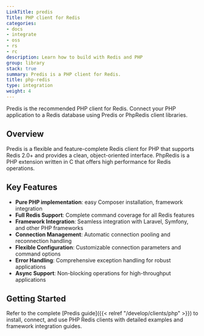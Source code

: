 ```yaml
---
LinkTitle: predis
Title: PHP client for Redis
categories:
- docs
- integrate
- oss
- rs
- rc
description: Learn how to build with Redis and PHP
group: library
stack: true
summary: Predis is a PHP client for Redis.
title: php-redis
type: integration
weight: 4
---
```


Predis is the recommended PHP client for Redis. Connect your PHP application to a Redis database using Predis or PhpRedis client libraries.

## Overview

Predis is a flexible and feature-complete Redis client for PHP that supports Redis 2.0+ and provides a clean, object-oriented interface. PhpRedis is a PHP extension written in C that offers high performance for Redis operations.

## Key Features

- **Pure PHP implementation**: easy Composer installation, framework integration
- **Full Redis Support**: Complete command coverage for all Redis features
- **Framework Integration**: Seamless integration with Laravel, Symfony, and other PHP frameworks
- **Connection Management**: Automatic connection pooling and reconnection handling
- **Flexible Configuration**: Customizable connection parameters and command options
- **Error Handling**: Comprehensive exception handling for robust applications
- **Async Support**: Non-blocking operations for high-throughput applications

## Getting Started

Refer to the complete [Predis guide]({{< relref "/develop/clients/php" >}}) to install, connect, and use PHP Redis clients with detailed examples and framework integration guides.
